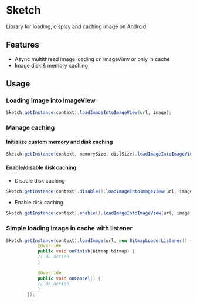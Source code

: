 # Sketch
 Library for loading, display and caching image on Android

## Features
* Async multithread image loading on imageView or only in cache
* Image disk & memory caching

## Usage


### Loading image into ImageView
``` java
Sketch.getInstance(context).loadImageIntoImageView(url, image);
```

### Manage caching
#### Initialize custom memory and disk caching

``` java
Sketch.getInstance(context, memorySize, dislSize).loadImageIntoImageView(url, image);
```

#### Enable/disable disk caching

* Disable disk caching

``` java
Sketch.getInstance(context).disable().loadImageIntoImageView(url, image);
```

* Enable disk caching

``` java
Sketch.getInstance(context).enable().loadImageIntoImageView(url, image);
```


### Simple loading Image in cache with listener

``` java
Sketch.getInstance(context).loadImage(url, new BitmapLoaderListener() {
            @Override
            public void onFinish(Bitmap bitmap) {
            // do action
            }

            @Override
            public void onCancel() {
            // do action
            }
        });
```
